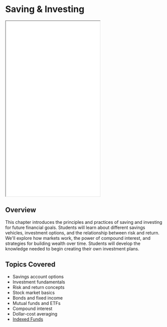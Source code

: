 # Saving & Investing

<iframe src="../../sims/stock-market-returns/main.html" height="560px" scrolling="no"></iframe>

## Overview

This chapter introduces the principles and practices of saving and investing for future financial goals. Students will learn about different savings vehicles, investment options, and the relationship between risk and return. We'll explore how markets work, the power of compound interest, and strategies for building wealth over time. Students will develop the knowledge needed to begin creating their own investment plans.

## Topics Covered

- Savings account options
- Investment fundamentals
- Risk and return concepts
- Stock market basics
- Bonds and fixed income
- Mutual funds and ETFs
- Compound interest
- Dollar-cost averaging
- [Indexed Funds](./index-funds.md)
